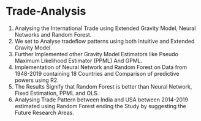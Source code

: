 # Trade-Analysis
1) Analysing the International Trade using Extended Gravity Model, Neural Networks and Random Forest.
2) We set to Analyse tradeflow patterns using both Intuitive and Extended Gravity Model. 
3) Further Implemented other Gravity Model Estimators like Pseudo Maximum Likelihood Estimator (PPML) And GPML. 
4) Implementation of Neural Network and Random Forest on Data from 1948-2019 containing 18 Countries and Comparison of predictive powers using R2. 
5) The Results Signify that Random Forest is better than Neural Network, Fixed Estimation, PPML and OLS. 
6) Analysing Trade Pattern between India and USA between 2014-2019 estimated using Random Forest ending the Study by suggesting the Future Research Areas. 


